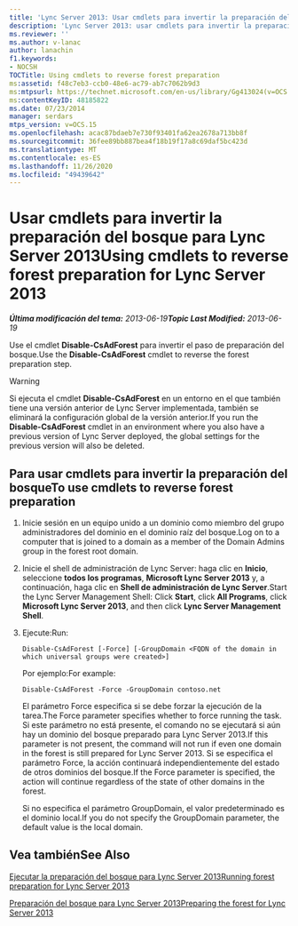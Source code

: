 ```yaml
---
title: 'Lync Server 2013: Usar cmdlets para invertir la preparación del bosque'
description: 'Lync Server 2013: usar cmdlets para invertir la preparación del bosque.'
ms.reviewer: ''
ms.author: v-lanac
author: lanachin
f1.keywords:
- NOCSH
TOCTitle: Using cmdlets to reverse forest preparation
ms:assetid: f48c7eb3-ccb0-48e6-ac79-ab7c7062b9d3
ms:mtpsurl: https://technet.microsoft.com/en-us/library/Gg413024(v=OCS.15)
ms:contentKeyID: 48185822
ms.date: 07/23/2014
manager: serdars
mtps_version: v=OCS.15
ms.openlocfilehash: acac87bdaeb7e730f93401fa62ea2678a713bb8f
ms.sourcegitcommit: 36fee89bb887bea4f18b19f17a8c69daf5bc423d
ms.translationtype: MT
ms.contentlocale: es-ES
ms.lasthandoff: 11/26/2020
ms.locfileid: "49439642"
---
```

# <a name="using-cmdlets-to-reverse-forest-preparation-for-lync-server-2013"></a><span data-ttu-id="c7c23-103">Usar cmdlets para invertir la preparación del bosque para Lync Server 2013</span><span class="sxs-lookup"><span data-stu-id="c7c23-103">Using cmdlets to reverse forest preparation for Lync Server 2013</span></span>

<div data-xmlns="http://www.w3.org/1999/xhtml">

<div class="topic" data-xmlns="http://www.w3.org/1999/xhtml" data-msxsl="urn:schemas-microsoft-com:xslt" data-cs="https://msdn.microsoft.com/">

<div data-asp="https://msdn2.microsoft.com/asp">



</div>

<div id="mainSection">

<div id="mainBody"><span data-ttu-id="c7c23-104">

<span> </span></span><span class="sxs-lookup"><span data-stu-id="c7c23-104">

<span> </span></span></span>

<span data-ttu-id="c7c23-105">_**Última modificación del tema:** 2013-06-19_</span><span class="sxs-lookup"><span data-stu-id="c7c23-105">_**Topic Last Modified:** 2013-06-19_</span></span>

<span data-ttu-id="c7c23-106">Use el cmdlet **Disable-CsAdForest** para invertir el paso de preparación del bosque.</span><span class="sxs-lookup"><span data-stu-id="c7c23-106">Use the **Disable-CsAdForest** cmdlet to reverse the forest preparation step.</span></span>

<div>


> [!WARNING]  
> <span data-ttu-id="c7c23-107">Si ejecuta el cmdlet <STRONG>Disable-CsAdForest</STRONG> en un entorno en el que también tiene una versión anterior de Lync Server implementada, también se eliminará la configuración global de la versión anterior.</span><span class="sxs-lookup"><span data-stu-id="c7c23-107">If you run the <STRONG>Disable-CsAdForest</STRONG> cmdlet in an environment where you also have a previous version of Lync Server deployed, the global settings for the previous version will also be deleted.</span></span>



</div>

<div>

## <a name="to-use-cmdlets-to-reverse-forest-preparation"></a><span data-ttu-id="c7c23-108">Para usar cmdlets para invertir la preparación del bosque</span><span class="sxs-lookup"><span data-stu-id="c7c23-108">To use cmdlets to reverse forest preparation</span></span>

1.  <span data-ttu-id="c7c23-109">Inicie sesión en un equipo unido a un dominio como miembro del grupo administradores del dominio en el dominio raíz del bosque.</span><span class="sxs-lookup"><span data-stu-id="c7c23-109">Log on to a computer that is joined to a domain as a member of the Domain Admins group in the forest root domain.</span></span>

2.  <span data-ttu-id="c7c23-110">Inicie el shell de administración de Lync Server: haga clic en **Inicio**, seleccione **todos los programas**, **Microsoft Lync Server 2013** y, a continuación, haga clic en **Shell de administración de Lync Server**.</span><span class="sxs-lookup"><span data-stu-id="c7c23-110">Start the Lync Server Management Shell: Click **Start**, click **All Programs**, click **Microsoft Lync Server 2013**, and then click **Lync Server Management Shell**.</span></span>

3.  <span data-ttu-id="c7c23-111">Ejecute:</span><span class="sxs-lookup"><span data-stu-id="c7c23-111">Run:</span></span>
    
        Disable-CsAdForest [-Force] [-GroupDomain <FQDN of the domain in which universal groups were created>]
    
    <span data-ttu-id="c7c23-112">Por ejemplo:</span><span class="sxs-lookup"><span data-stu-id="c7c23-112">For example:</span></span>
    
        Disable-CsAdForest -Force -GroupDomain contoso.net
    
    <span data-ttu-id="c7c23-113">El parámetro Force especifica si se debe forzar la ejecución de la tarea.</span><span class="sxs-lookup"><span data-stu-id="c7c23-113">The Force parameter specifies whether to force running the task.</span></span> <span data-ttu-id="c7c23-114">Si este parámetro no está presente, el comando no se ejecutará si aún hay un dominio del bosque preparado para Lync Server 2013.</span><span class="sxs-lookup"><span data-stu-id="c7c23-114">If this parameter is not present, the command will not run if even one domain in the forest is still prepared for Lync Server 2013.</span></span> <span data-ttu-id="c7c23-115">Si se especifica el parámetro Force, la acción continuará independientemente del estado de otros dominios del bosque.</span><span class="sxs-lookup"><span data-stu-id="c7c23-115">If the Force parameter is specified, the action will continue regardless of the state of other domains in the forest.</span></span>
    
    <span data-ttu-id="c7c23-116">Si no especifica el parámetro GroupDomain, el valor predeterminado es el dominio local.</span><span class="sxs-lookup"><span data-stu-id="c7c23-116">If you do not specify the GroupDomain parameter, the default value is the local domain.</span></span>

</div>

<div>

## <a name="see-also"></a><span data-ttu-id="c7c23-117">Vea también</span><span class="sxs-lookup"><span data-stu-id="c7c23-117">See Also</span></span>


[<span data-ttu-id="c7c23-118">Ejecutar la preparación del bosque para Lync Server 2013</span><span class="sxs-lookup"><span data-stu-id="c7c23-118">Running forest preparation for Lync Server 2013</span></span>](lync-server-2013-running-forest-preparation.md)  


[<span data-ttu-id="c7c23-119">Preparación del bosque para Lync Server 2013</span><span class="sxs-lookup"><span data-stu-id="c7c23-119">Preparing the forest for Lync Server 2013</span></span>](lync-server-2013-preparing-the-forest.md)  
  

<span data-ttu-id="c7c23-120"></div>

</div>

<span> </span>

</div>

</div>

</span><span class="sxs-lookup"><span data-stu-id="c7c23-120"></div>

</div>

<span> </span>

</div>

</div>

</span></span></div>

